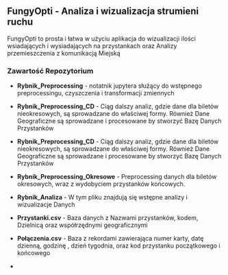 ﻿## FungyOpti -  Analiza i wizualizacja strumieni ruchu

FungyOpti to prosta i łatwa w użyciu aplikacja do wizualizacji 
ilości wsiadających i wysiadających na przystankach oraz Analizy przemieszczenia z komunikacją Miejską

### Zawartość Repozytorium
+ **Rybnik_Preprocessing** - notatnik jupytera służący do wstępnego preprocessingu,
	czyszczenia i transformacji zmiennych 
+ **Rybnik_Preprocessing_CD** - Ciąg dalszy analiz, gdzie dane dla biletów nieokresowych, są sprowadzane do właściwej formy.
	Również Dane Geograficzne są sprowadzane i procesowane by stworzyć Bazę Danych Przystanków
+ **Rybnik_Preprocessing_CD** - Ciąg dalszy analiz, gdzie dane dla biletów nieokresowych, są sprowadzane do właściwej formy.
	Również Dane Geograficzne są sprowadzane i procesowane by stworzyć Bazę Danych Przystanków
+ **Rybnik_Preprocessing_Okresowe** - Preprocessing danych dla biletów okresowych, wraz z wydobyciem przystanków końcowych.

+ **Rybnik_Analiza** - W tym pliku znajdują się  wstępne analizy i wizualizacje Danych
+ **Przystanki.csv** - Baza danych z Nazwami przystanków, kodem, Dzielnicą oraz współrzędnymi geograficznymi
+ **Połączenia.csv** - Baza z rekordami zawierająca numer karty, datę dzienną, godzinę , dzień tygodnia, oraz kod przystanku początkowego i końcowego
+  


